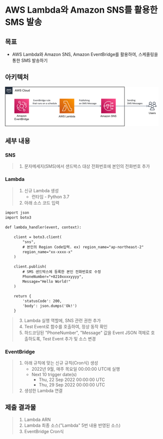 # AWS Lambda와 Amazon SNS를 활용한 SMS 발송

## 목표
* AWS Lambda와 Amazon SNS, Amazon EventBridge를 활용하여, 스케줄링을 통한 SMS 발송하기

## 아키텍처
![sending-sms](./sending-sms.png)

## 세부 내용
### SNS
> 1. 문자메세지(SMS)에서 샌드박스 대상 전화번호에 본인의 전화번호 추가

### Lambda
> 1. 신규 Lambda 생성
>     * 런타임 - Python 3.7 
> 2. 아래 소스 코드 입력
```
import json
import boto3

def lambda_handler(event, context):

    client = boto3.client(
        "sns",
        # 본인의 Region Code입력. ex) region_name="ap-northeast-2"
    	region_name="xx-xxxx-x"
    )
    
    client.publish(
		# SMS 샌드박스에 등록한 본인 전화번호로 수정
        PhoneNumber="+8210xxxxyyyy",
        Message="Hello World!"
    )

    return {
        'statusCode': 200,
        'body': json.dumps('Ok!')
    }
```
> 3. Lambda 실행 역할에, SNS 관련 권한 추가
> 4. Test Event로 함수를 호출하여, 정상 동작 확인
> 5. 하드코딩된 "PhoneNumber", "Message" 값을 Event JSON 객체로 호출하도록, Test Event 추가 및 소스 변경

### EventBridge
> 1. 아래 규칙에 맞는 신규 규칙(Cron식) 생성
>     * 2022년 9월, 매주 목요일 00:00:00 UTC에 실행
>     * Next 10 trigger date(s)
>         * Thu, 22 Sep 2022 00:00:00 UTC 
>         * Thu, 29 Sep 2022 00:00:00 UTC 
> 2. 생성한 Lambda 연결

## 제출 결과물
> 1. Lambda ARN	
> 2. Lambda 최종 소스("Lambda" 5번 내용 반영된 소스)
> 3. EventBridge Cron식
